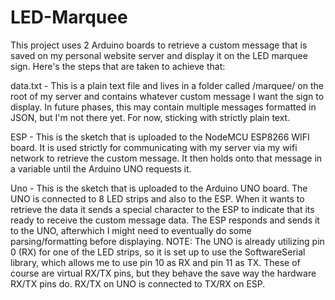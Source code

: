 # LED-Marquee


This project uses 2 Arduino boards to retrieve a custom message that is saved on my personal website server and display it on the LED marquee sign. Here's the steps that are taken to achieve that:

data.txt - This is a plain text file and lives in a folder called /marquee/ on the root of my server and contains whatever custom message I want the sign to display. In future phases, this may contain multiple messages formatted in JSON, but I'm not there yet. For now, sticking with strictly plain text.

ESP - This is the sketch that is uploaded to the NodeMCU ESP8266 WIFI board. It is used strictly for communicating with my server via my wifi network to retrieve the custom message. It then holds onto that message in a variable until the Arduino UNO requests it.

Uno - This is the sketch that is uploaded to the Arduino UNO board. The UNO is connected to 8 LED strips and also to the ESP. When it wants to retrieve the data it sends a special character to the ESP to indicate that its ready to receive the custom message data. The ESP responds and sends it to the UNO, afterwhich I might need to eventually do some parsing/formatting before displaying. NOTE: The UNO is already utilizing pin 0 (RX) for one of the LED strips, so it is set up to use the SoftwareSerial library, which allows me to use pin 10 as RX and pin 11 as TX. These of course are virtual RX/TX pins, but they behave the save way the hardware RX/TX pins do. RX/TX on UNO is connected to TX/RX on ESP.

